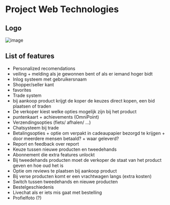 Project Web Technologies
========================

Logo
-----

![image](https://github.com/Ahmed-Atmani/WebTechnologiesProject/assets/97768435/e3b1e49f-b5da-4853-a009-b4d0ba96b5f3)


List of features
----------------

- Personalized recomendations
- veiling + melding als je gewonnen bent of als er iemand hoger bidt
- Inlog systeem met gebruikersnaam
- Shopper/seller kant
- favorites
- Trade system
- bij aankoop product krijgt de koper de keuzes direct kopen, een bid plaatsen of traden
- De verkoper kiest welke opties mogelijk zijn bij het product
- puntenkaart + achievements (OmniPoint)
- Verzendingsopties (fiets/ afhalen/ ...)
- Chatsysteem bij trade
- Betalingsopties + optie om verpakt in cadeaupapier bezorgd te krijgen + door meerdere mensen betaald? + waar geleverd?
- Report en feedback over report
- Keuze tussen nieuwe producten en tweedehands
- Abonnement die extra features unlockt
- Bij tweedehands producten moet de verkoper de staat van het product geven en hoe oud het is
- Optie om reviews te plaatsen bij aankoop product
- Bij verse producten komt er een vrachtwagen langs (extra kosten)
- Switch tussen tweedehands en nieuwe producten
- Bestelgeschiedenis
- Livechat als er iets mis gaat met bestelling
- Profielfoto (?)
